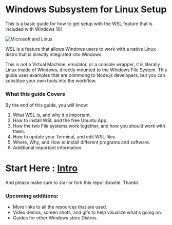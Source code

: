 # Windows Subsystem for Linux Setup

This is a basic guide for how to get setup with the WSL feature that is included with Windows 10!

![Microsoft and Linux](https://i.imgur.com/GOij8My.png)

WSL is a feature that allows Windows users to work with a native Linux distro that is directly integrated into Windows.

This is not a Virtual Machine, emulator, or a console wrapper, it is literally Linux inside of Windows, directly mounted to the Windows File System. This guide uses examples that are commong to Node.js developers, but you can substitue your own tools into the workflow.


### What this guide Covers

By the end of this guide, you will know:

1. What WSL is, and why it's important.
1. How to install WSL and the free Ubuntu App.
1. How the two File systems work together, and how you should work with them.
1. How to update your Terminal, and edit WSL files.
1. Where, Why, and How to install different programs and software.
1. Additional important information.

# Start Here : [Intro](./readmes/01_preface.md) 

And please make sure to star or fork this repo! :bowtie: Thanks


### Upcoming additions:

- More links to all the resources that are used.
- Video demos, screen shots, and gifs to help visualize what's going on.
- Guides for other Windows store Distros.
